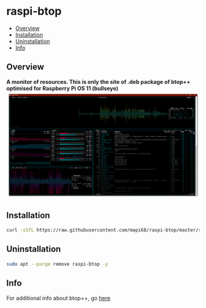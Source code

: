 # raspi-btop

* [Overview](#overview)
* [Installation](#installation)
* [Uninstallation](#uninstallation)
* [Info](#info)

## Overview
**A monitor of resources. This is only the site of .deb package of btop++ optimised for Raspberry Pi OS 11 (bullseye)**
![raspi-btop](images/raspi-btop.png)

## Installation
```bash
curl -sSfL https://raw.githubusercontent.com/mapi68/raspi-btop/master/raspi-btop-install | bash
```

## Uninstallation
```bash
sudo apt --purge remove raspi-btop -y
```

## Info
For additional info about btop++, go [here](https://github.com/aristocratos/btop)
